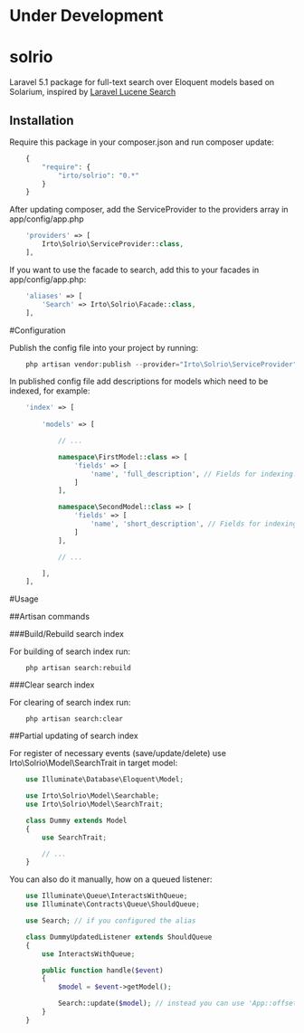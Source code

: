 # Under Development

# solrio
Laravel 5.1 package for full-text search over Eloquent models based on Solarium, inspired by [Laravel Lucene Search](https://github.com/nqxcode/laravel-lucene-search)

## Installation

Require this package in your composer.json and run composer update:

```php
    {
        "require": {
            "irto/solrio": "0.*"
        }
    }
```

After updating composer, add the ServiceProvider to the providers array in app/config/app.php

```php
    'providers' => [
        Irto\Solrio\ServiceProvider::class,
    ],
```

If you want to use the facade to search, add this to your facades in app/config/app.php:

```php
    'aliases' => [
        'Search' => Irto\Solrio\Facade::class,
    ],
```

#Configuration

Publish the config file into your project by running:

```php
    php artisan vendor:publish --provider="Irto\Solrio\ServiceProvider"
```

In published config file add descriptions for models which need to be indexed, for example:

```php
    'index' => [
        
        'models' => [

            // ...

            namespace\FirstModel::class => [
                'fields' => [
                    'name', 'full_description', // Fields for indexing.
                ]
            ],

            namespace\SecondModel::class => [
                'fields' => [
                    'name', 'short_description', // Fields for indexing.
                ]
            ],

            // ...

        ],
    ],
```

#Usage

##Artisan commands

###Build/Rebuild search index

For building of search index run:

```
    php artisan search:rebuild
```

###Clear search index

For clearing of search index run:

```
    php artisan search:clear
```

##Partial updating of search index

For register of necessary events (save/update/delete) use Irto\Solrio\Model\SearchTrait in target model:

```php
    use Illuminate\Database\Eloquent\Model;

    use Irto\Solrio\Model\Searchable;
    use Irto\Solrio\Model\SearchTrait;

    class Dummy extends Model
    {
        use SearchTrait;

        // ...
    }
```

You can also do it manually, how on a queued listener:

```php
    use Illuminate\Queue\InteractsWithQueue;
    use Illuminate\Contracts\Queue\ShouldQueue;

    use Search; // if you configured the alias

    class DummyUpdatedListener extends ShouldQueue
    {
        use InteractsWithQueue;

        public function handle($event)
        {
            $model = $event->getModel();

            Search::update($model); // instead you can use 'App::offsetGet('search')->update($model);'
        }
    }
```